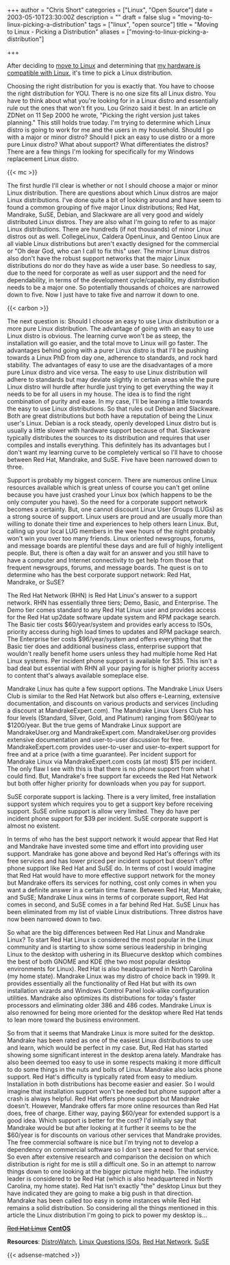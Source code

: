 +++
author = "Chris Short"
categories = ["Linux", "Open Source"]
date = 2003-05-10T23:30:00Z
description = ""
draft = false
slug = "moving-to-linux-picking-a-distribution"
tags = ["linux", "open source"]
title = "Moving to Linux - Picking a Distribution"
aliases = ["moving-to-linux-picking-a-distribution"]

+++

After deciding to [move to Linux](/moving-to-linux/) and determining that [my hardware is compatible with Linux](/moving-to-linux-hardware-compatibility/), it's time to pick a Linux distribution.

Choosing the right distribution for you is exactly that. You have to choose the right distribution for YOU. There is no one size fits all Linux distro. You have to think about what you're looking for in a Linux distro and essentially rule out the ones that won't fit you. Lou Grinzo said it best. In an article on ZDNet on 11 Sep 2000 he wrote, "Picking the right version just takes planning." This still holds true today. I'm trying to determine which Linux distro is going to work for me and the users in my household. Should I go with a major or minor distro? Should I pick an easy to use distro or a more pure Linux distro? What about support? What differentiates the distros? There are a few things I'm looking for specifically for my Windows replacement Linux distro.

{{< mc >}}

The first hurdle I'll clear is whether or not I should choose a major or minor Linux distribution. There are questions about which Linux distros are major Linux distributions. I've done quite a bit of looking around and have seem to found a common grouping of five major Linux distributions; Red Hat, Mandrake, SuSE, Debian, and Slackware are all very good and widely distributed Linux distros. They are also what I'm going to refer to as major Linux distributions. There are hundreds (if not thousands) of minor Linux distros out as well. CollegeLinux, Caldera OpenLinux, and Gentoo Linux are all viable Linux distributions but aren't exactly designed for the commercial or "Oh dear God, who can I call to fix this" user. The minor Linux distros also don't have the robust support networks that the major Linux distributions do nor do they have as wide a user base. So needless to say, due to the need for corporate as well as user support and the need for dependability, in terms of the development cycle/capability, my distribution needs to be a major one. So potentially thousands of choices are narrowed down to five. Now I just have to take five and narrow it down to one.

{{< carbon >}}

The next question is: Should I choose an easy to use Linux distribution or a more pure Linux distribution. The advantage of going with an easy to use Linux distro is obvious. The learning curve won't be as steep, the installation will go easier, and the total move to Linux will go faster. The advantages behind going with a purer Linux distro is that I'll be pushing towards a Linux PhD from day one, adherence to standards, and rock hard stability. The advantages of easy to use are the disadvantages of a more pure Linux distro and vice versa. The easy to use Linux distribution will adhere to standards but may deviate slightly in certain areas while the pure Linux distro will hurdle after hurdle just trying to get everything the way it needs to be for all users in my house. The idea is to find the right combination of purity and ease. In my case, I'll be leaning a little towards the easy to use Linux distributions. So that rules out Debian and Slackware. Both are great distributions but both have a reputation of being the Linux user's Linux. Debian is a rock steady, openly developed Linux distro but is usually a little slower with hardware support because of that. Slackware typically distributes the sources to its distribution and requires that user compiles and installs everything. This definitely has its advantages but I don't want my learning curve to be completely vertical so I'll have to choose between Red Hat, Mandrake, and SuSE. Five have been narrowed down to three.

Support is probably my biggest concern. There are numerous online Linux resources available which is great unless of course you can't get online because you have just crashed your Linux box (which happens to be the only computer you have). So the need for a corporate support network becomes a certainty. But, one cannot discount Linux User Groups (LUGs) as a strong source of support. Linux users are proud and are usually more than willing to donate their time and experiences to help others learn Linux. But, calling up your local LUG members in the wee hours of the night probably won't win you over too many friends. Linux oriented newsgroups, forums, and message boards are plentiful these days and are full of highly intelligent people. But, there is often a day wait for an answer and you still have to have a computer and Internet connectivity to get help from those that frequent newsgroups, forums, and message boards. The quest is on to determine who has the best corporate support network: Red Hat, Mandrake, or SuSE?

The Red Hat Network (RHN) is Red Hat Linux's answer to a support network. RHN has essentially three tiers; Demo, Basic, and Enterprise. The Demo tier comes standard to any Red Hat Linux user and provides access for the Red Hat up2date software update system and RPM package search. The Basic tier costs $60/year/system and provides early access to ISOs, priority access during high load times to updates and RPM package search. The Enterprise tier costs $96/year/system and offers everything that the Basic tier does and additional business class, enterprise support that wouldn't really benefit home users unless they had multiple home Red Hat Linux systems. Per incident phone support is available for $35. This isn't a bad deal but essential with RHN all your paying for is higher priority access to content that's always available someplace else.

Mandrake Linux has quite a few support options. The Mandrake Linux Users Club is similar to the Red Hat Network but also offers e-Learning, extensive documentation, and discounts on various products and services (including a discount at MandrakeExpert.com). The Mandrake Linux Users Club has four levels (Standard, Silver, Gold, and Platinum) ranging from $60/year to $1200/year. But the true gems of Mandrake Linux support are MandrakeUser.org and MandrakeExpert.com. MandrakeUser.org provides extensive documentation and user-to-user discussion for free. MandrakeExpert.com provides user-to-user and user-to-expert support for free and at a price (with a time guarantee). Per incident support for Mandrake Linux via MandrakeExpert.com costs (at most) $15 per incident. The only flaw I see with this is that there is no phone support from what I could find. But, Mandrake's free support far exceeds the Red Hat Network but both offer higher priority for downloads when you pay for support.

SuSE corporate support is lacking. There is a very limited, free installation support system which requires you to get a support key before receiving support. SuSE online support is allow very limited. They do have per incident phone support for $39 per incident. SuSE corporate support is almost no existent.

In terms of who has the best support network it would appear that Red Hat and Mandrake have invested some time and effort into providing user support. Mandrake has gone above and beyond Red Hat's offerings with its free services and has lower priced per incident support but doesn't offer phone support like Red Hat and SuSE do. In terms of cost I would imagine that Red Hat would have to more effective support network for the money but Mandrake offers its services for nothing, cost only comes in when you want a definite answer in a certain time frame. Between Red Hat, Mandrake, and SuSE; Mandrake Linux wins in terms of corporate support, Red Hat comes in second, and SuSE comes in a far behind Red Hat. SuSE Linux has been eliminated from my list of viable Linux distributions. Three distros have now been narrowed down to two.

So what are the big differences between Red Hat Linux and Mandrake Linux? To start Red Hat Linux is considered the most popular in the Linux community and is starting to show some serious leadership in bringing Linux to the desktop with ushering in its Bluecurve desktop which combines the best of both GNOME and KDE (the two most popular desktop environments for Linux). Red Hat is also headquartered in North Carolina (my home state). Mandrake Linux was my distro of choice back in 1999. It provides essentially all the functionality of Red Hat but with its own installation wizards and Windows Control Panel look-alike configuration utilities. Mandrake also optimizes its distributions for today's faster processors and eliminating older 386 and 486 codes. Mandrake Linux is also renowned for being more oriented for the desktop where Red Hat tends to lean more toward the business environment.

So from that it seems that Mandrake Linux is more suited for the desktop. Mandrake has been rated as one of the easiest Linux distributions to use and learn, which would be perfect in my case. But, Red Hat has started showing some significant interest in the desktop arena lately. Mandrake has also been deemed too easy to use in some respects making it more difficult to do some things in the nuts and bolts of Linux. Mandrake also lacks phone support. Red Hat's difficulty is typically rated from easy to medium. Installation in both distributions has become easier and easier. So I would imagine that installation support won't be needed but phone support after a crash is always helpful. Red Hat offers phone support but Mandrake doesn't. However, Mandrake offers far more online resources than Red Hat does, free of charge. Either way, paying $60/year for extended support is a good idea. Which support is better for the cost? I'd initially say that Mandrake would be but after looking at it further it seems to be the $60/year is for discounts on various other services that Mandrake provides. The free commercial software is nice but I'm trying not to develop a dependency on commercial software so I don't see a need for that service. So even after extensive research and comparison the decision on which distribution is right for me is still a difficult one. So in an attempt to narrow things down to one looking at the bigger picture might help. The industry leader is considered to be Red Hat (which is also headquartered in North Carolina, my home state). Red Hat isn't exactly "the" desktop Linux but they have indicated they are going to make a big push in that direction. Mandrake has been called too easy in some instances while Red Hat remains a solid distribution. So considering all the things mentioned in this article the Linux distribution I'm going to pick to power my desktop is...

~~[Red Hat Linux](https://www.redhat.com/)~~
[**CentOS**](https://www.centos.org/)

**Resources**: [DistroWatch](http://distrowatch.com/), [Linux Questions ISOs](http://iso.linuxquestions.org/), [Red Hat Network](https://rhn.redhat.com/), [SuSE](https://www.suse.com/)

{{< adsense-matched >}}